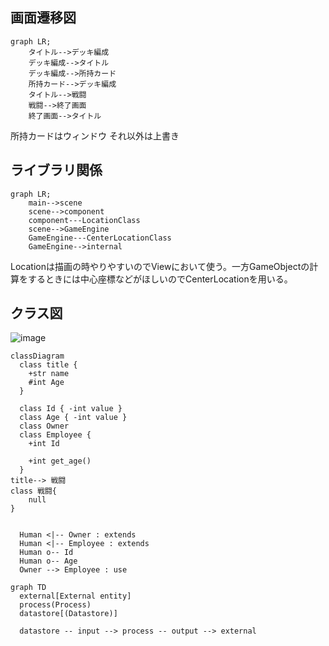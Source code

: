 ## 画面遷移図
```mermaid
graph LR;
    タイトル-->デッキ編成
    デッキ編成-->タイトル
    デッキ編成-->所持カード
    所持カード-->デッキ編成
    タイトル-->戦闘
    戦闘-->終了画面
    終了画面-->タイトル
```
所持カードはウィンドウ
それ以外は上書き

## ライブラリ関係
```mermaid
graph LR;
    main-->scene
    scene-->component  
    component---LocationClass
    scene-->GameEngine
    GameEngine---CenterLocationClass
    GameEngine-->internal
```
Locationは描画の時やりやすいのでViewにおいて使う。一方GameObjectの計算をするときには中心座標などがほしいのでCenterLocationを用いる。

## クラス図
![image](image.jpg)
```mermaid
classDiagram
  class title {
    +str name
    #int Age
  }

  class Id { -int value }
  class Age { -int value }
  class Owner
  class Employee {
    +int Id

    +int get_age()
  }
title--> 戦闘
class 戦闘{
    null
}


  Human <|-- Owner : extends
  Human <|-- Employee : extends
  Human o-- Id
  Human o-- Age
  Owner --> Employee : use
```


```mermaid
graph TD
  external[External entity]
  process(Process)
  datastore[(Datastore)]

  datastore -- input --> process -- output --> external

```